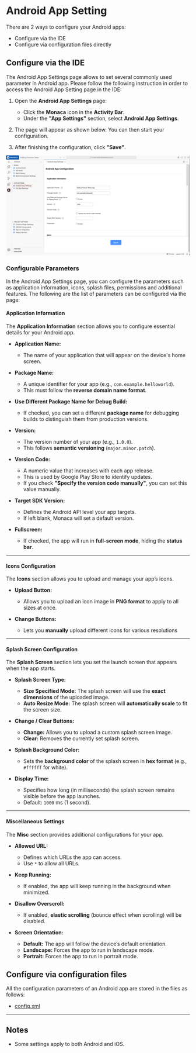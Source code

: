 # Android App Setting

There are 2 ways to configure your Android apps:

- Configure via the IDE
- Configure via configuration files directly

## Configure via the IDE

The Android App Settings page allows to set several commonly used parameter in Android app. Please follow the following instruction in order to access the Android App Setting page in the IDE:

1. Open the **Android App Settings** page:  
   - Click the **Monaca** icon in the **Activity Bar**.  
   - Under the **"App Settings"** section, select **Android App Settings**.

2. The page will appear as shown below. You can then start your configuration.

3. After finishing the configuration, click **"Save"**.

  ![img](img/cordova-android-app-setting/cordova-android-app-setting.png)

### Configurable Parameters

In the Android App Settings page, you can configure the parameters such as application information, icons, splash files, permissions and additional features. The following are the list of parameters can be configured via the page:

#### Application Information

The **Application Information** section allows you to configure essential details for your Android app.

- **Application Name:**  
  - The name of your application that will appear on the device's home screen.

- **Package Name:**  
  - A unique identifier for your app (e.g., `com.example.helloworld`).  
  - This must follow the **reverse domain name format**.

- **Use Different Package Name for Debug Build:**  
  - If checked, you can set a different **package name** for debugging builds to distinguish them from production versions.

- **Version:**  
  - The version number of your app (e.g., `1.0.0`).  
  - This follows **semantic versioning** (`major.minor.patch`).

- **Version Code:**  
  - A numeric value that increases with each app release.  
  - This is used by Google Play Store to identify updates.  
  - If you check **"Specify the version code manually"**, you can set this value manually.

- **Target SDK Version:**  
  - Defines the Android API level your app targets.  
  - If left blank, Monaca will set a default version.

- **Fullscreen:**  
  - If checked, the app will run in **full-screen mode**, hiding the **status bar**.

---

#### Icons Configuration

The **Icons** section allows you to upload and manage your app’s icons.

- **Upload Button:**  
  - Allows you to upload an icon image in **PNG format** to apply to all sizes at once.

- **Change Buttons:**  
  - Lets you **manually** upload different icons for various resolutions

---

#### Splash Screen Configuration

The **Splash Screen** section lets you set the launch screen that appears when the app starts.

- **Splash Screen Type:**  
  - **Size Specified Mode:** The splash screen will use the **exact dimensions** of the uploaded image.  
  - **Auto Resize Mode:** The splash screen will **automatically scale** to fit the screen size.

- **Change / Clear Buttons:**  
  - **Change:** Allows you to upload a custom splash screen image.  
  - **Clear:** Removes the currently set splash screen.

- **Splash Background Color:**  
  - Sets the **background color** of the splash screen in **hex format** (e.g., `#ffffff` for white).

- **Display Time:**  
  - Specifies how long (in milliseconds) the splash screen remains visible before the app launches.  
  - Default: `1000` ms (1 second).

---

#### Miscellaneous Settings

The **Misc** section provides additional configurations for your app.

- **Allowed URL:**  
  - Defines which URLs the app can access.  
  - Use `*` to allow all URLs.  

- **Keep Running:**  
  - If enabled, the app will keep running in the background when minimized.

- **Disallow Overscroll:**  
  - If enabled, **elastic scrolling** (bounce effect when scrolling) will be disabled.

- **Screen Orientation:**  
  - **Default:** The app will follow the device’s default orientation.  
  - **Landscape:** Forces the app to run in landscape mode.  
  - **Portrait:** Forces the app to run in portrait mode.

## Configure via configuration files

All the configuration parameters of an Android app are stored in the files as follows:

- [config.xml](https://cordova.apache.org/docs/en/dev/config_ref/index.html)

---

## Notes

- Some settings apply to both Android and iOS.
